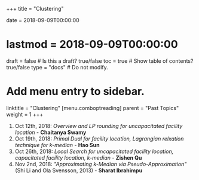 +++
title = "Clustering"

date = 2018-09-09T00:00:00
# lastmod = 2018-09-09T00:00:00

draft = false  # Is this a draft? true/false
toc = true  # Show table of contents? true/false
type = "docs"  # Do not modify.

# Add menu entry to sidebar.
linktitle = "Clustering"
[menu.comboptreading]
  parent = "Past Topics"
  weight = 1
+++

1. Oct 12th, 2018: _Overview and LP rounding for uncapacitated facility location_ - **Chaitanya Swamy**
2. Oct 19th, 2018: _Primal Dual for facility location, Lagrangian relxation technique for k-median_ - **Hao Sun**
3. Oct 26th, 2018: _Local Search for uncapacitated facility location, capacitated facility location, k-median_ - **Zishen Qu**
4. Nov 2nd, 2018: _"Approximating k-Median via Pseudo-Approximation"_ (Shi Li and Ola Svensson, 2013) - **Sharat Ibrahimpu**
